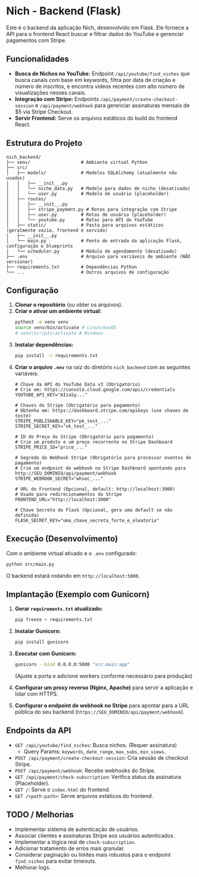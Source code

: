 # Nich - Backend (Flask)

Este é o backend da aplicação Nich, desenvolvido em Flask. Ele fornece a API para o frontend React buscar e filtrar dados do YouTube e gerenciar pagamentos com Stripe.

## Funcionalidades

*   **Busca de Nichos no YouTube:** Endpoint `/api/youtube/find_niches` que busca canais com base em keywords, filtra por data de criação e número de inscritos, e encontra vídeos recentes com alto número de visualizações nesses canais.
*   **Integração com Stripe:** Endpoints `/api/payment/create-checkout-session` e `/api/payment/webhook` para gerenciar assinaturas mensais de $5 via Stripe Checkout.
*   **Servir Frontend:** Serve os arquivos estáticos do build do frontend React.

## Estrutura do Projeto

```
nich_backend/
├── venv/                   # Ambiente virtual Python
├── src/
│   ├── models/             # Modelos SQLAlchemy (atualmente não usados)
│   │   ├── __init__.py
│   │   └── niche_data.py   # Modelo para dados de nicho (desativado)
│   │   └── user.py         # Modelo de usuário (placeholder)
│   ├── routes/
│   │   ├── __init__.py
│   │   ├── stripe_payment.py # Rotas para integração com Stripe
│   │   ├── user.py         # Rotas de usuário (placeholder)
│   │   └── youtube.py      # Rotas para API do YouTube
│   ├── static/             # Pasta para arquivos estáticos (geralmente vazia, frontend é servido)
│   ├── __init__.py
│   └── main.py             # Ponto de entrada da aplicação Flask, configuração e blueprints
│   └── scheduler.py        # Módulo de agendamento (desativado)
├── .env                    # Arquivo para variáveis de ambiente (NÃO versionar)
├── requirements.txt        # Dependências Python
└── ...                     # Outros arquivos de configuração
```

## Configuração

1.  **Clonar o repositório** (ou obter os arquivos).
2.  **Criar e ativar um ambiente virtual:**
    ```bash
    python3 -m venv venv
    source venv/bin/activate # Linux/macOS
    # venv\Scripts\activate # Windows
    ```
3.  **Instalar dependências:**
    ```bash
    pip install -r requirements.txt
    ```
4.  **Criar o arquivo `.env`** na raiz do diretório `nich_backend` com as seguintes variáveis:
    ```dotenv
    # Chave da API do YouTube Data v3 (Obrigatório)
    # Crie em: https://console.cloud.google.com/apis/credentials
    YOUTUBE_API_KEY="AIzaSy..."

    # Chaves do Stripe (Obrigatório para pagamento)
    # Obtenha em: https://dashboard.stripe.com/apikeys (use chaves de teste)
    STRIPE_PUBLISHABLE_KEY="pk_test_..."
    STRIPE_SECRET_KEY="sk_test_..."

    # ID do Preço do Stripe (Obrigatório para pagamento)
    # Crie um produto e um preço recorrente no Stripe Dashboard
    STRIPE_PRICE_ID="price_..."

    # Segredo do Webhook Stripe (Obrigatório para processar eventos de pagamento)
    # Crie um endpoint de webhook no Stripe Dashboard apontando para http://SEU_DOMINIO/api/payment/webhook
    STRIPE_WEBHOOK_SECRET="whsec_..."

    # URL do Frontend (Opcional, default: http://localhost:3000)
    # Usado para redirecionamentos do Stripe
    FRONTEND_URL="http://localhost:3000"

    # Chave Secreta do Flask (Opcional, gera uma default se não definida)
    FLASK_SECRET_KEY="uma_chave_secreta_forte_e_aleatoria"
    ```

## Execução (Desenvolvimento)

Com o ambiente virtual ativado e o `.env` configurado:

```bash
python src/main.py
```

O backend estará rodando em `http://localhost:5000`.

## Implantação (Exemplo com Gunicorn)

1.  **Gerar `requirements.txt` atualizado:**
    ```bash
    pip freeze > requirements.txt
    ```
2.  **Instalar Gunicorn:**
    ```bash
    pip install gunicorn
    ```
3.  **Executar com Gunicorn:**
    ```bash
    gunicorn --bind 0.0.0.0:5000 "src.main:app"
    ```
    (Ajuste a porta e adicione workers conforme necessário para produção)

4.  **Configurar um proxy reverso (Nginx, Apache)** para servir a aplicação e lidar com HTTPS.
5.  **Configurar o endpoint de webhook no Stripe** para apontar para a URL pública do seu backend (`https://SEU_DOMINIO/api/payment/webhook`).

## Endpoints da API

*   `GET /api/youtube/find_niches`: Busca nichos. (Requer assinatura)
    *   Query Params: `keywords`, `date_range`, `max_subs`, `min_views`.
*   `POST /api/payment/create-checkout-session`: Cria sessão de checkout Stripe.
*   `POST /api/payment/webhook`: Recebe webhooks do Stripe.
*   `GET /api/payment/check-subscription`: Verifica status da assinatura (Placeholder).
*   `GET /`: Serve o `index.html` do frontend.
*   `GET /<path:path>`: Serve arquivos estáticos do frontend.

## TODO / Melhorias

*   Implementar sistema de autenticação de usuários.
*   Associar clientes e assinaturas Stripe aos usuários autenticados.
*   Implementar a lógica real de `check-subscription`.
*   Adicionar tratamento de erros mais granular.
*   Considerar paginação ou limites mais robustos para o endpoint `find_niches` para evitar timeouts.
*   Melhorar logs.

